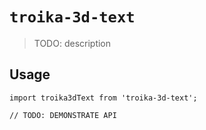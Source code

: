 # `troika-3d-text`

> TODO: description

## Usage

```
import troika3dText from 'troika-3d-text';

// TODO: DEMONSTRATE API
```

